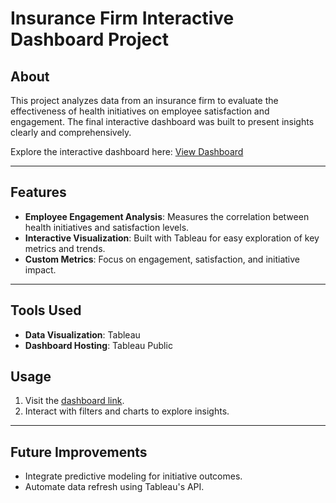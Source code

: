 # Insurance Firm Interactive Dashboard Project

## About
This project analyzes data from an insurance firm to evaluate the effectiveness of health initiatives on employee satisfaction and engagement. The final interactive dashboard was built to present insights clearly and comprehensively.

Explore the interactive dashboard here: [View Dashboard](https://public.tableau.com/views/SuperstoreProfitAnalysisVOTD_17354883555430/FinalPerformance?:language=en-US&publish=yes&:sid=&:redirect=auth&:display_count=n&:origin=viz_share_link)

---

## Features
- **Employee Engagement Analysis**: Measures the correlation between health initiatives and satisfaction levels.
- **Interactive Visualization**: Built with Tableau for easy exploration of key metrics and trends.
- **Custom Metrics**: Focus on engagement, satisfaction, and initiative impact.

---

## Tools Used
- **Data Visualization**: Tableau
- **Dashboard Hosting**: Tableau Public

## Usage
1. Visit the [dashboard link](https://public.tableau.com/views/SuperstoreProfitAnalysisVOTD_17354883555430/FinalPerformance?:language=en-US&publish=yes&:sid=&:redirect=auth&:display_count=n&:origin=viz_share_link).
2. Interact with filters and charts to explore insights.

---

## Future Improvements
- Integrate predictive modeling for initiative outcomes.
- Automate data refresh using Tableau's API.
